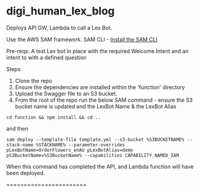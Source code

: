 # digi_human_lex_blog

Deploys API GW, Lambda to call a Lex Bot.

Use the AWS SAM framework.
SAM CLI - [Install the SAM CLI](https://docs.aws.amazon.com/serverless-application-model/latest/developerguide/serverless-sam-cli-install.html)

Pre-reqs:
A test Lex bot in place with the required Welcome Intent and an intent to with a defined question

Steps
1. Clone the repo
2. Ensure the dependencies are installed within the 'function' directory
3. Upload the Swagger file to an S3 bucket.
3. From the root of the repo run the below SAM command - ensure the S3 bucket name is updated and the LexBot Name & the LexBot Alias

```cd function && npm install && cd ..```

and then 

```
sam deploy --template-file template.yml --s3-bucket %S3BUCKETNAME% --stack-name %STACKNAME% --parameter-overrides pLexBotName=OrderFlowers_enAU pLexBotAlias=demo pS3BucketName=%S3BucketName% --capabilities CAPABILITY_NAMED_IAM
```

When this command has completed the API, and Lambda function will have been deployed.



=======================

